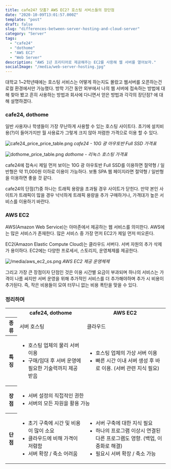 ```yaml
---
title: cafe24? 닷홈? AWS EC2? 호스팅 서비스들의 장단점
date: "2020-10-09T13:01:57.000Z"
template: "post"
draft: false
slug: "differences-between-server-hosting-and-cloud-server"
category: "Server"
tags:
  - "cafe24"
  - "dothome"
  - "AWS EC2"
  - "Web Server"
description: "AWS 1년 프리티어로 제공해주는 EC2를 사용해 웹 서버를 열어보자."
socialImage: "/media/web-server-hosting.jpg"
---
```


대학교 1~2학년때에는 호스팅 서비스는 어떻게 하는지도 몰랐고 웹서버를 오픈하는건 로컬 환경에서만 가능했다. 방학 기간 동안 외부에서 나의 웹 서버에 접속하는 방법에 대해 찾아 봤고 흔히 사용하는 방법과 회사에 다니면서 얻은 방법과 각각의 장단점? 에 대해 설명하겠다.

### cafe24, dothome
일반 사용자나 학생들이 가장 무난하게 사용할 수 있는 호스팅 사이트다. 초기에 설치비용(?)이 들어가지만 월 사용료가 그렇게 크지 않아 저렴한 가격으로 이용 할 수 있다.

![cafe24_price_price_table.png](/media/cafe24_price_table.png) *cafe24 - 10G 광 아우토반 Full SSD 가격표*

![dothome_price_table.png](/media/dothome_price_table.png) *dothome - 리눅스 호스팅 가격표*

cafe24에 접속시 제일 먼저 보이는 10G 광 아우토반 Full SSD를 이용하면 절약형 / 일반형은 약 11,000원 이하로 이용이 가능하다. 보통 SPA 웹 페이지라면 절약형 / 일반형을 이용하면 좋을 것 같다.

cafe24의 단점(?)중 하나는 트래픽 용량을 초과될 경우 사이트가 닫힌다. 만약 본인 사이트가 트래픽이 많을 경우 넉넉하게 트래픽 용량을 추가 구매하거나, 가격대가 높은 서비스를 이용하기 바란다.

### AWS EC2
AWS(Amazon Web Service)는 아마존에서 제공하는 웹 서비스를 의미한다. AWS에는 많은 서비스가 존재한다. 많은 서비스 중 가장 먼저 EC2가 제일 먼저 떠오른다.

EC2(Amazon Elastic Compute Cloud)는 클라우드 서버다. 서버 자원의 추가 삭제가 용이하다. EC2에는 다양한 프로세서, 스토리지, 운영체제를 제공한다. 

![/media/aws_ec2_os.png](/media/aws_ec2_os.png) *AWS EC2 제공 운영체제*

그리고 가장 큰 장점이자 단점인 것은 이용 시간별 요금이 부과되며 하나의 서비스는 가격이 나름 싸지만 서버 운영을 위해 추가적인 서비스를 더 추가해야하며 추가 시 비용이 추가된다. 즉, <span class='warning'>작은 비용들이 모여 터무니 없는 비용 폭탄을 맞을 수 있다.</span>

### 정리하며
<table class='table_line'>
  <tr>
    <th></th>
    <th>cafe24, dothome</th>
    <th>AWS EC2</th>
  </tr>
  <tr>
    <th>종류</th>
    <td>서버 호스팅</td>
    <td>클라우드</td>
  </tr>
  <tr>
    <th>특징</th>
    <td>
      <ul>
        <li>호스팅 업체의 물리 서버 이용</li>
        <li>구매/임대 후 서버 운영에 필요한 기술력까지 제공 받음</li>
      </ul>
    </td>
    <td>
      <ul>
        <li>호스팅 업체의 가상 서버 이용</li>
        <li>빠른 시간 이내 서버 생성 후 바로 이용. (서버 관련 지식 필요)</li>
      </ul>
    </td>
  </tr>
  <tr>
    <th>장점</th>
    <td colspan=2>
      <ul>
        <li>서버 설정의 직접적인 권한</li>
        <li>서버의 모든 자원을 활용 가능</li>
      </ul>
    </td>
  </tr>
  <tr>
    <th>단점</th>
    <td>
      <ul>
        <li>초기 구축에 시간 및 비용이 많이 소요</li>
        <li>클라우드에 비해 가격이 저렴함</li>
        <li>서버 확장 / 축소 어려움</li>
      </ul>
    </td>
    <td>
      <ul>
        <li>서버 구축에 대한 지식 필요</li>
        <li>하나의 프로그램 이상시 연결된 다른 프로그램도 영향. (백업, 이중화로 해결)</li>
        <li>필요시 서버 확장 / 축소 가능</li>
      </ul>
    </td>
  </tr>
</table>